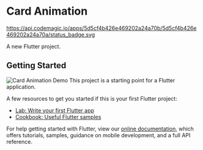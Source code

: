 # Card Animation
https://api.codemagic.io/apps/5d5cf4b426e469202a24a70b/5d5cf4b426e469202a24a70a/status_badge.svg

A new Flutter project.

## Getting Started
![Card Animation Demo](https://firebasestorage.googleapis.com/v0/b/infilon-timesheet.appspot.com/o/ezgif-4-3e5e6f395ca3.gif?alt=media&token=a8b01d8f-d5f5-4e92-bf32-e3c10690ac17)
This project is a starting point for a Flutter application.

A few resources to get you started if this is your first Flutter project:

- [Lab: Write your first Flutter app](https://flutter.dev/docs/get-started/codelab)
- [Cookbook: Useful Flutter samples](https://flutter.dev/docs/cookbook)

For help getting started with Flutter, view our
[online documentation](https://flutter.dev/docs), which offers tutorials,
samples, guidance on mobile development, and a full API reference.
